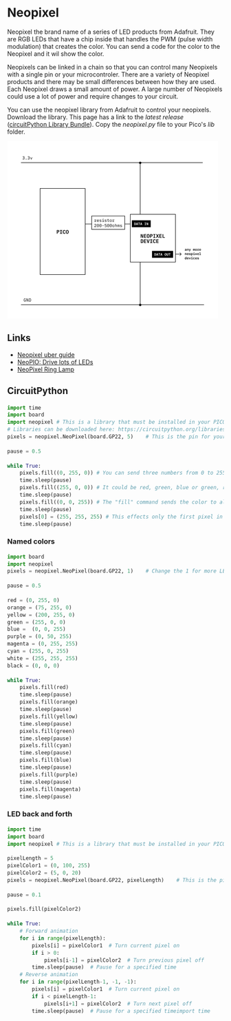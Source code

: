 # Neopixel

Neopixel the brand name of a series of LED products from Adafruit.
They are RGB LEDs that have a chip inside that handles the PWM (pulse width modulation) that creates the color.
You can send a code for the color to the Neopixel and it wil show the color.

Neopixels can be linked in a chain so that you can control many Neopixels with a single pin or your microcontroler.
There are a variety of Neopixel products and there may be small differences between how they are used.
Each Neopixel draws a small amount of power.
A large number of Neopixels could use a lot of power and require changes to your circuit.

You can use the neopixel library from Adafruit to control your neopixels.
Download the library. This page has a link to the _latest release_ ([circuitPython Library Bundle]( https://docs.circuitpython.org/projects/bundle/en/stable/ )). Copy the _neopixel.py_ file to your Pico's _lib_ folder.

![Circuit diagram of neopixel](neopixel_circuit.png)

## Links

- [Neopixel uber guide](https://learn.adafruit.com/adafruit-neopixel-uberguide)
- [NeoPIO: Drive lots of LEDs](https://learn.adafruit.com/neopio-drive-lots-of-leds-with-raspberry-pi-pico) 
- [NeoPixel Ring Lamp](https://learn.adafruit.com/neopixel-ring-lamp) 

## CircuitPython

```python
import time
import board
import neopixel # This is a library that must be installed in your PICO's "lib" folder.
# Libraries can be downloaded here: https://circuitpython.org/libraries. Find the neopixel.py file and copy it into your pico's "lib" folder.
pixels = neopixel.NeoPixel(board.GP22, 5)    # This is the pin for your Neopixels and the number of LEDs in the chain.

pause = 0.5

while True:
    pixels.fill((0, 255, 0)) # You can send three numbers from 0 to 255.
    time.sleep(pause)
    pixels.fill((255, 0, 0)) # It could be red, green, blue or green, red, blue.
    time.sleep(pause)
    pixels.fill((0, 0, 255)) # The "fill" command sends the color to all of the LEDs in the line.
    time.sleep(pause)
    pixels[0] = (255, 255, 255) # This effects only the first pixel in the chain.
    time.sleep(pause)
```

### Named colors

```python
import board
import neopixel
pixels = neopixel.NeoPixel(board.GP22, 1)    # Change the 1 for more LEDs

pause = 0.5

red = (0, 255, 0)
orange = (75, 255, 0)
yellow = (200, 255, 0)
green = (255, 0, 0)
blue =  (0, 0, 255)
purple = (0, 50, 255)
magenta = (0, 255, 255)
cyan = (255, 0, 255)
white = (255, 255, 255)
black = (0, 0, 0)

while True:
    pixels.fill(red)
    time.sleep(pause)
    pixels.fill(orange)
    time.sleep(pause)
    pixels.fill(yellow)
    time.sleep(pause)
    pixels.fill(green)
    time.sleep(pause)
    pixels.fill(cyan)
    time.sleep(pause)
    pixels.fill(blue)
    time.sleep(pause)
    pixels.fill(purple)
    time.sleep(pause)
    pixels.fill(magenta)
    time.sleep(pause)
```

### LED back and forth

```python
import time
import board
import neopixel # This is a library that must be installed in your PICO's "lib" folder.

pixelLength = 5
pixelColor1 = (0, 100, 255)
pixelColor2 = (5, 0, 20)
pixels = neopixel.NeoPixel(board.GP22, pixelLength)    # This is the pin for your Neopixels and the number of LEDs in the chain.

pause = 0.1

pixels.fill(pixelColor2)

while True:
    # Forward animation
    for i in range(pixelLength):
        pixels[i] = pixelColor1  # Turn current pixel on
        if i > 0:
            pixels[i-1] = pixelColor2  # Turn previous pixel off
        time.sleep(pause)  # Pause for a specified time
    # Reverse animation
    for i in range(pixelLength-1, -1, -1):
        pixels[i] = pixelColor1  # Turn current pixel on
        if i < pixelLength-1:
            pixels[i+1] = pixelColor2  # Turn next pixel off
        time.sleep(pause)  # Pause for a specified timeimport time
```
